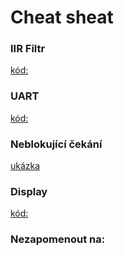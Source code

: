 # Cheat sheat
### IIR Filtr
[kód: ](https://github.com/JanRajm/Microcontrollers-and-embedded-systems/tree/MSK/cv04/Core/Src)

### UART
[kód: ](https://github.com/JanRajm/Microcontrollers-and-embedded-systems/blob/MSK/cv05/cv05/Core/Src/main.c)

### Neblokující čekání
[ukázka](https://www.edaplayground.com/x/X8dp)

### Display
[kód:](https://github.com/JanRajm/Microcontrollers-and-embedded-systems/tree/MSK/cv04/Core/Src)

### Nezapomenout na:


